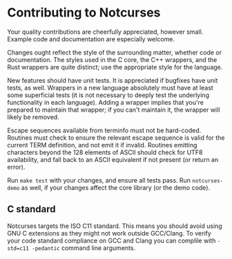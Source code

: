 # Contributing to Notcurses

Your quality contributions are cheerfully appreciated, however small. Example
code and documentation are especially welcome.

Changes ought reflect the style of the surrounding matter, whether code or
documentation. The styles used in the C core, the C++ wrappers, and the Rust
wrappers are quite distinct; use the appropriate style for the language.

New features should have unit tests. It is appreciated if bugfixes have
unit tests, as well. Wrappers in a new language absolutely must have at
least some superficial tests (it is not necessary to deeply test the
underlying functionality in each language). Adding a wrapper implies that
you're prepared to maintain that wrapper; if you can't maintain it, the wrapper
will likely be removed.

Escape sequences available from terminfo must not be hard-coded. Routines must
check to ensure the relevant escape sequence is valid for the current TERM
definition, and not emit it if invalid. Routines emitting characters beyond
the 128 elements of ASCII should check for UTF8 availability, and fall back to
an ASCII equivalent if not present (or return an error).

Run `make test` with your changes, and ensure all tests pass. Run
`notcurses-demo` as well, if your changes affect the core library (or the
demo code).

## C standard
Notcurses targets the ISO C11 standard. This means you should avoid using
GNU C extensions as they might not work outside GCC/Clang. To verify your code
standard compliance on GCC and Clang you can complile with `-std=c11 -pedantic`
command line arguments.
